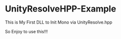 # UnityResolveHPP-Example
This is My First DLL to Init Mono via UnityResolve.hpp

So Enjoy to use this!!!
